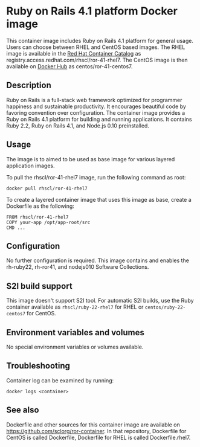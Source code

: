Ruby on Rails 4.1 platform Docker image
================================

This container image includes Ruby on Rails 4.1 platform for general usage.
Users can choose between RHEL and CentOS based images.
The RHEL image is available in the [Red Hat Container Catalog](https://access.redhat.com/containers/#/registry.access.redhat.com/rhscl/ror-41-rhel7)
as registry.access.redhat.com/rhscl/ror-41-rhel7.
The CentOS image is then available on [Docker Hub](https://hub.docker.com/r/centos/ror-41-centos7/)
as centos/ror-41-centos7.


Description
-----------

Ruby on Rails is a full-stack web framework optimized for programmer happiness 
and sustainable productivity. It encourages beautiful code by favoring convention over configuration. 
The container image provides a Ruby on Rails 4.1 platform for building and running applications. 
It contains Ruby 2.2, Ruby on Rails 4.1, and Node.js 0.10 preinstalled.


Usage
-----
The image is to aimed to be used as base image for various layered application images.

To pull the rhscl/ror-41-rhel7 image, run the following command as root:
```
docker pull rhscl/ror-41-rhel7
```

To create a layered container image that uses this image as base, create a Dockerfile as the following:
```
FROM rhscl/ror-41-rhel7
COPY your-app /opt/app-root/src
CMD ...
```


Configuration
-------------

No further configuration is required.
This image contains and enables the rh-ruby22, rh-ror41, and nodejs010 Software Collections.


S2I build support
-------------
This image doesn't support S2I tool.
For automatic S2I builds, use the Ruby container available as `rhscl/ruby-22-rhel7` for RHEL or `centos/ruby-22-centos7` for CentOS.

Environment variables and volumes
-------------
No special environment variables or volumes available.

Troubleshooting
---------------
Container log can be examined by running:

    docker logs <container>


See also
--------
Dockerfile and other sources for this container image are available on
https://github.com/sclorg/ror-container.
In that repository, Dockerfile for CentOS is called Dockerfile, Dockerfile
for RHEL is called Dockerfile.rhel7.
